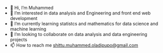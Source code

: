 - 👋 Hi, I’m Muhammed
- 👀 I’m interested in data analysis and Engineering and front end web development
- 🌱 I’m currently learning statistcs and mathematics for data science and machine learning
- 💞️ I’m looking to collaborate on data analysis and data engineering projects
- 📫 How to reach me shittu.muhammed.oladipupo@gmail.com

<!---
shittu05/shittu05 is a ✨ special ✨ repository because its `README.md` (this file) appears on your GitHub profile.
You can click the Preview link to take a look at your changes.
--->

